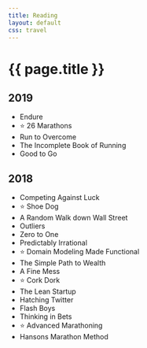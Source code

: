 ```yaml
---
title: Reading
layout: default
css: travel
---
```


# {{ page.title }}

## 2019

- Endure
- ⭐️ 26 Marathons
- Run to Overcome
- The Incomplete Book of Running
- Good to Go

## 2018

- Competing Against Luck
- ⭐️ Shoe Dog
- A Random Walk down Wall Street
- Outliers
- Zero to One
- Predictably Irrational
- ⭐️ Domain Modeling Made Functional
- The Simple Path to Wealth
- A Fine Mess
- ⭐️ Cork Dork
- The Lean Startup
- Hatching Twitter
- Flash Boys
- Thinking in Bets
- ⭐️ Advanced Marathoning
- Hansons Marathon Method
